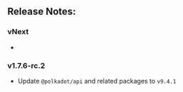 ## Release Notes:

### vNext

-

### v1.7.6-rc.2

-   Update `@polkadot/api` and related packages to `v9.4.1`

